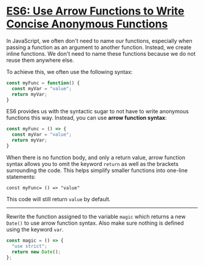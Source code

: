 # [ES6: Use Arrow Functions to Write Concise Anonymous Functions](https://learn.freecodecamp.org/javascript-algorithms-and-data-structures/es6/use-arrow-functions-to-write-concise-anonymous-functions/)

In JavaScript, we often don't need to name our functions, especially when passing a function as an argument to another function. Instead, we create inline functions. We don't need to name these functions because we do not reuse them anywhere else.

To achieve this, we often use the following syntax:

```js
const myFunc = function() {
  const myVar = "value";
  return myVar;
}
```

ES6 provides us with the syntactic sugar to not have to write anonymous functions this way. Instead, you can use **arrow function syntax**:

```js
const myFunc = () => {
  const myVar = "value";
  return myVar;
}
```

When there is no function body, and only a return value, arrow function syntax allows you to omit the keyword `return` as well as the brackets surrounding the code. This helps simplify smaller functions into one-line statements:

`const myFunc= () => "value"`

This code will still return `value` by default.

---

Rewrite the function assigned to the variable `magic` which returns a new `Date()` to use arrow function syntax. Also make sure nothing is defined using the keyword `var`.

```js
const magic = () => {
  "use strict";
  return new Date();
};
```